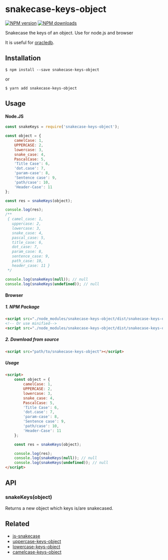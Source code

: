 # snakecase-keys-object

[![NPM version][npm-image]][npm-url]
[![NPM downloads][downloads-image]][downloads-url]

Snakecase the keys of an object. Use for node.js and browser

It is useful for [oracledb](https://github.com/oracle/node-oracledb).


## Installation

`$ npm install --save snakecase-keys-object`

or

`$ yarn add snakecase-keys-object`


## Usage

#### Node.JS

```js
const snakeKeys = require('snakecase-keys-object');

const object = {
	camelCase: 1,
	UPPERCASE: 2,
	lowercase: 3,
	snake_case: 4,
	PascalCase: 5,
	'Title Case': 6,
	'dot.case': 7,
	'param-case': 8,
	'Sentence case': 9,
	'path/case': 10,
	'Header-Case': 11
};

const res = snakeKeys(object);

console.log(res);
/**
 { camel_case: 1,
   uppercase: 2,
   lowercase: 3,
   snake_case: 4,
   pascal_case: 5,
   title_case: 6,
   dot_case: 7,
   param_case: 8,
   sentence_case: 9,
   path_case: 10,
   header_case: 11 }
 */

console.log(snakeKeys(null)); // null
console.log(snakeKeys(undefined)); // null
```

#### Browser
##### 1. NPM Package
```html
<script src="./node_modules/snakecase-keys-object/dist/snakecase-keys-object.js"></script>
<!-- Or use minified-->
<script src="./node_modules/snakecase-keys-object/dist/snakecase-keys-object.min.js"></script>
```
##### 2. Download from source
```html
<script src="path/to/snakecase-keys-object"></script>
```
##### Usage
```html
<script>
	const object = {
		camelCase: 1,
		UPPERCASE: 2,
		lowercase: 3,
		snake_case: 4,
		PascalCase: 5,
		'Title Case': 6,
		'dot.case': 7,
		'param-case': 8,
		'Sentence case': 9,
		'path/case': 10,
		'Header-Case': 11
	};

	const res = snakeKeys(object);

	console.log(res);
	console.log(snakeKeys(null)); // null
	console.log(snakeKeys(undefined)); // null
</script>
```

## API

### snakeKeys(object)

Returns a new object which keys is/are snakecased.


## Related
+ [js-snakecase](https://github.com/huynhsamha/js-snakecase)
+ [uppercase-keys-object](https://github.com/huynhsamha/uppercase-keys-object)
+ [lowercase-keys-object](https://github.com/huynhsamha/lowercase-keys-object)
+ [camelcase-keys-object](https://github.com/huynhsamha/camelcase-keys-object)



[npm-image]: https://img.shields.io/npm/v/snakecase-keys-object.svg?style=flat
[npm-url]: https://www.npmjs.com/package/snakecase-keys-object
[downloads-image]: https://img.shields.io/npm/dm/snakecase-keys-object.svg?style=flat
[downloads-url]: https://www.npmjs.com/package/snakecase-keys-object

